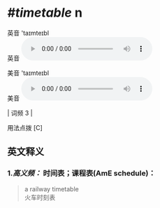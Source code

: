 # ***\#timetable*** n
英音 'taɪmteɪbl  
英音
<audio src="./media/timetable-B.aac" controls="controls"></audio>

美音 'taɪmteɪbl  
美音
<audio src="./media/timetable.aac" controls="controls"></audio>



| 词频 3 |  

用法点拨  [C]

英文释义
---
### 1.*高义频：* **时间表；课程表(AmE schedule)：**  

 > a railway timetable   
 > 火车时刻表    


